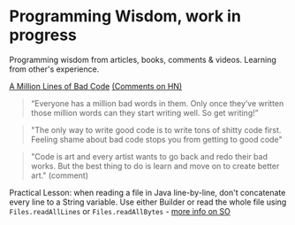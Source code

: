 # Programming Wisdom, work in progress

Programming wisdom from articles, books, comments & videos. Learning from other's experience.

[A Million Lines of Bad Code](http://varianceexplained.org/programming/bad-code/) [(Comments on HN)](https://news.ycombinator.com/item?id=9396694)

> “Everyone has a million bad words in them. Only once they’ve written those million words can they start writing well. So get writing!”

> "The only way to write good code is to write tons of shitty code first. Feeling shame about bad code stops you from getting to good code"

> "Code is art and every artist wants to go back and redo their bad works. But the best thing to do is learn and move on to create better art." (comment)

Practical Lesson: when reading a file in Java line-by-line, don't concatenate every line to a String variable. Use either Builder or read the whole file using `Files.readAllLines` or `Files.readAllBytes` - [more info on SO](http://stackoverflow.com/questions/326390/how-to-create-a-java-string-from-the-contents-of-a-file)
